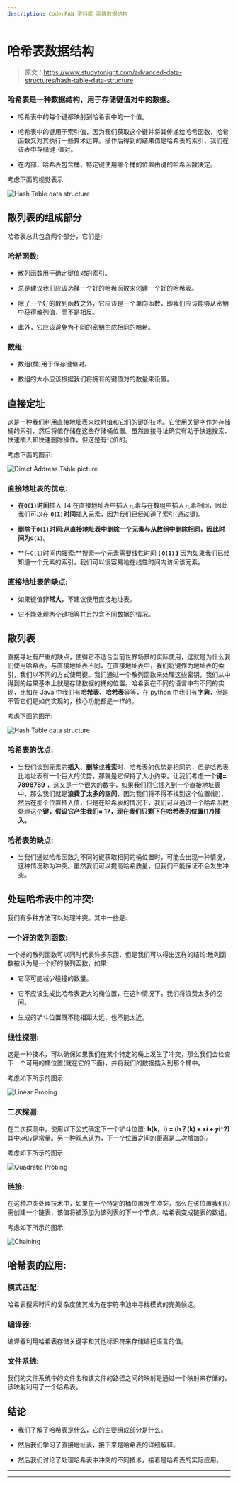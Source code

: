 ```yaml
---
description: CoderFAN 资料库 高级数据结构
---
```


# 哈希表数据结构

> 原文：<https://www.studytonight.com/advanced-data-structures/hash-table-data-structure>

### 哈希表是一种数据结构，用于存储键值对中的数据。

*   哈希表中的每个键都映射到哈希表中的一个值。

*   哈希表中的键用于索引值，因为我们获取这个键并将其传递给哈希函数，哈希函数又对其执行一些算术运算。操作后得到的结果值是哈希表的索引，我们在该表中存储键-值对。

*   在内部，哈希表包含桶，特定键使用哪个桶的位置由键的哈希函数决定。

考虑下面的视觉表示:

![Hash Table data structure](img/0a2299ab79db1878b82f1de37ad68f39.png)

## 散列表的组成部分

哈希表总共包含两个部分，它们是:

### 哈希函数:

*   散列函数用于确定键值对的索引。

*   总是建议我们应该选择一个好的哈希函数来创建一个好的哈希表。

*   除了一个好的散列函数之外，它应该是一个单向函数，即我们应该能够从密钥中获得散列值，而不是相反。

*   此外，它应该避免为不同的密钥生成相同的哈希。

### 数组:

*   数组(桶)用于保存键值对。

*   数组的大小应该根据我们将拥有的键值对的数量来设置。

## 直接定址

这是一种我们利用直接地址表来映射值和它们的键的技术。它使用关键字作为存储桶的索引，然后将值存储在这些存储桶位置。虽然直接寻址确实有助于快速搜索、快速插入和快速删除操作，但这是有代价的。

考虑下面的图示:

![Direct Address Table picture](img/edd19ffe7192bfa5df5bc222eb798ac1.png)

### 直接地址表的优点:

*   **在`O(1)`时间**插入 T4:在直接地址表中插入元素与在数组中插入元素相同，因此我们可以在 **`O(1)`时间**插入元素，因为我们已经知道了索引(通过键)。

*   **删除于`O(1)`时间:**从直接地址表中删除一个元素与从数组中删除相同，因此**时间为`O(1)`**。

*   **在`O(1)`时间内搜索:**搜索一个元素需要线性时间 **( `O(1)` )** 因为如果我们已经知道一个元素的索引，我们可以很容易地在线性时间内访问该元素。

### 直接地址表的缺点:

*   如果键值**非常大**，不建议使用直接地址表。

*   它不能处理两个键相等并且包含不同数据的情况。

## 散列表

直接寻址有严重的缺点，使得它不适合当前世界场景的实际使用，这就是为什么我们使用哈希表。与直接地址表不同，在直接地址表中，我们将键作为地址表的索引，我们以不同的方式使用键。我们通过一个散列函数来处理这些密钥，我们从中得到的结果基本上就是存储数据的桶的位置。哈希表在不同的语言中有不同的实现，比如在 Java 中我们有**哈希表**、**哈希表**等等，在 python 中我们有**字典**，但是不管它们是如何实现的，核心功能都是一样的。

考虑下面的图示:

![Hash Table data structure](img/b2025a946899f8b5e1ec1517c3a64bef.png)

### 哈希表的优点:

*   当我们谈到元素的**插入**、**删除**或**搜索**时，哈希表的优势是相同的，但是哈希表比地址表有一个巨大的优势，那就是它保持了大小约束。让我们考虑一个**键= 7898789** ，这又是一个很大的数字，如果我们将它插入到一个直接地址表中，那么我们就是**浪费了太多的空间**，因为我们将不得不找到这个位置(键)，然后在那个位置插入值，但是在哈希表的情况下，我们可以通过一个哈希函数处理这个**键，假设它产生我们= 17，现在我们只剩下在哈希表的位置(17)插入。**

### 哈希表的缺点:

*   当我们通过哈希函数为不同的键获取相同的桶位置时，可能会出现一种情况，这种情况称为冲突。虽然我们可以提高哈希质量，但我们不能保证不会发生冲突。

## 处理哈希表中的冲突:

我们有多种方法可以处理冲突。其中一些是:

### 一个好的散列函数:

一个好的散列函数可以同时代表许多东西，但是我们可以得出这样的结论:散列函数被认为是一个好的散列函数，如果:

*   它尽可能减少碰撞的数量。

*   它不应该生成比哈希表更大的桶位置，在这种情况下，我们将浪费太多的空间。

*   生成的铲斗位置既不能相距太远，也不能太近。

### 线性探测:

这是一种技术，可以确保如果我们在某个特定的桶上发生了冲突，那么我们会检查下一个可用的桶位置(就在它的下面)，并将我们的数据插入到那个桶中。

考虑如下所示的图示:

![Linear Probing](img/5a501a4e5ab12e55bcf7d8a7662e50dd.png)

### 二次探测:

在二次探测中，使用以下公式确定下一个铲斗位置: **h(k，i) = (h？(k) + x*i + y*i^2)** 其中`x`和`y`是常量。另一种观点认为，下一个位置之间的距离是二次增加的。

考虑如下所示的图示:

![Quadratic Probing](img/5e25a238dfe5d445362d2d20bc71cf71.png)

### 链接:

在这种冲突处理技术中，如果在一个特定的桶位置发生冲突，那么在该位置我们只需创建一个链表，该值将被添加为该列表的下一个节点。哈希表变成链表的数组。

考虑如下所示的图示:

![Chaining](img/692c9793952b076d7484eaa341534143.png)

## 哈希表的应用:

### 模式匹配:

哈希表搜索时间的复杂度使其成为在字符串池中寻找模式的完美候选。

### 编译器:

编译器利用哈希表存储关键字和其他标识符来存储编程语言的值。

### **文件系统:**

我们的文件系统中的文件名和该文件的路径之间的映射是通过一个映射来存储的，该映射利用了一个哈希表。

## 结论

*   我们了解了哈希表是什么，它的主要组成部分是什么。

*   然后我们学习了直接地址表，接下来是哈希表的详细解释。

*   然后我们讨论了处理哈希表中冲突的不同技术，接着是哈希表的实际应用。

* * *

* * *